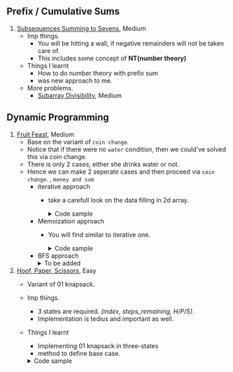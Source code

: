 ## Prefix / Cumulative Sums
1. [Subsequences Summing to Sevens](http://www.usaco.org/index.php?page=viewproblem2&cpid=595), Medium 
   - Imp things. 
      - You will be hitting a wall, if negative remainders will not be taken care of.
      - This includes some concept of **NT(number theory)**
   - Things I learnt
      - How to do number theory with prefix sum
      - was new approach to me. 
   - More problems. 
      - [Subarray Divisibility](https://cses.fi/problemset/task/1662/), Medium
## Dynamic Programming
1. [Fruit Feast](http://www.usaco.org/index.php?page=viewproblem2&cpid=574), Medium
    - Base on the variant of `coin change`.
    - Notice that if there were no `water` condition, then we could've solved this via coin change. 
    - There is only 2 cases, either she drinks water or not. 
    - Hence we can make 2 seperate cases and then proceed via `coin change`. , `money and sum`
        - iterative approach
            - take a carefull look on the data filling in 2d array.
              <details>
              <summary>Code sample </summary>

              ```cpp
              void solve() {
                  int n, a, b;
                  cin >> n >> a >> b;

                  vvi memo = vvi(2, vi(5'000'010, 0));
                  memo[0][0] = 1;

                  for (int i = 0; i <= n; i++) {
                      if (i >= a)
                          memo[0][i] |= memo[0][i - a];
                      if (i >= b)
                          memo[0][i] |= memo[0][i - b];
                      memo[1][i / 2] |= memo[0][i];
                  }

                  for (int i = 0; i <= n; i++) {
                      if (i >= a)
                          memo[1][i] |= memo[1][i - a];
                      if (i >= b)
                          memo[1][i] |= memo[1][i - b];
                  }

                  int ans = 0;
                  for (int i = 0; i <= n; i++) {
                      if (memo[0][i])
                          ans = max(ans, i);
                      if (memo[1][i])
                          ans = max(ans, i);
                  }
                  cout << ans << '\n';
              }
              ```
              </details>
        - Memoization approach
            - You will find similar to iterative one. 
              <details>
              <summary>Code sample </summary>

              ```cpp
              #define MAXN 5000000
              int T, A, B;
              int memo[MAXN][2];
            
              int recur(int fullness, bool used) {
                  if (memo[fullness][used] > 0)
                      return memo[fullness][used];
                  if (fullness > T)
                      return 0;
                  int mx = fullness;
            
                  mx = max(mx, recur(fullness + A, used));
                  mx = max(mx, recur(fullness + B, used));
            
                  if (!used) {
                      mx = max(mx, recur(fullness / 2, true));
                  }
                  memo[fullness][used] = mx;
                  return mx;
              }

              ```
              </details>
        - BFS approach
              <details>
              <summary>To be added</summary>
              </details>
2. [Hoof, Paper, Scissors](http://www.usaco.org/index.php?page=viewproblem2&cpid=694), Easy
    - Variant of 01 knapsack.
    - Imp things.
        - 3 states are required. *(index, steps_remaining, H/P/S)*.
        - Implementation is tedius and important as well.
    - Things I learnt
        - Implementing 01 knapsack in three-states
        - method to define base case.
      <details>
    
      <summary>Code sample </summary>

      ```cpp
      
      void solve() {
          int n, K;
          cin >> n >> K;
          
          vector<vvi> dp = vector<vvi>(n + 1, vvi(K + 1, vi(3, 0)));
          
          vi moves(n);
          for (int i = 0; i < n; i++) {
              char ch;
              cin >> ch;
              if (ch == 'H') moves[i] = 0;
              if (ch == 'P') moves[i] = 1;
              if (ch == 'S') moves[i] = 2;
          }
          
          for (int i = 0; i <= n; i++) {
              for (int j = 0; j <= K; j++) {
                  for (int state = 0; state < 3; state++) {
                      if (i == 0) {
                          dp[i][j][state] = 0;
                      } else {
                          if (j == 0) {
                              dp[i][j][state] = dp[i - 1][j][state] + (moves[i - 1] == state);
                          } else {
                              int other_state1 = (state + 1) % 3;
                              int other_state2 = (state + 2) % 3;
                          
                              int original = dp[i - 1][j][state] + (moves[i - 1] == state);
                              int possible1 =
                                  dp[i - 1][j - 1][other_state1] + (moves[i - 1] == other_state1);
                              int possible2 =
                                  dp[i - 1][j - 1][other_state2] + (moves[i - 1] == other_state2);
                          
                              dp[i][j][state] = max(original, max(possible1, possible2));
                          }
                      }
                  }
              }
          }
          cout << max(dp[n][K][0], max(dp[n][K][1], dp[n][K][2]));
      }

      ```
    </details>
